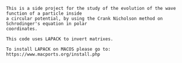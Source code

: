     This is a side project for the study of the evolution of the wave function of a particle inside 
    a circular potential, by using the Crank Nicholson method on  Schrodinger's equation in polar
    coordinates.

    This code uses LAPACK to invert matrixes.

    To install LAPACK on MACOS please go to: https://www.macports.org/install.php
